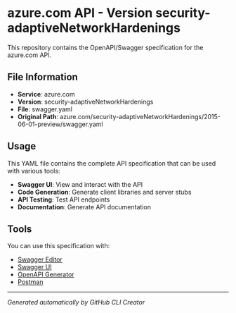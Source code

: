 # azure.com API - Version security-adaptiveNetworkHardenings

This repository contains the OpenAPI/Swagger specification for the azure.com API.

## File Information

- **Service**: azure.com
- **Version**: security-adaptiveNetworkHardenings
- **File**: swagger.yaml
- **Original Path**: azure.com/security-adaptiveNetworkHardenings/2015-06-01-preview/swagger.yaml

## Usage

This YAML file contains the complete API specification that can be used with various tools:

- **Swagger UI**: View and interact with the API
- **Code Generation**: Generate client libraries and server stubs
- **API Testing**: Test API endpoints
- **Documentation**: Generate API documentation

## Tools

You can use this specification with:

- [Swagger Editor](https://editor.swagger.io/)
- [Swagger UI](https://swagger.io/tools/swagger-ui/)
- [OpenAPI Generator](https://openapi-generator.tech/)
- [Postman](https://www.postman.com/)

---

*Generated automatically by GitHub CLI Creator*
